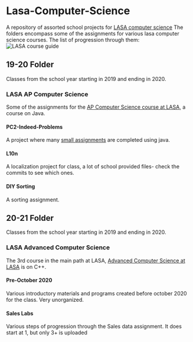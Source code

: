 # Lasa-Computer-Science
A repository of assorted school projects for [LASA computer science](https://lasacs.com) The folders encompass some of the assignments for various lasa computer science courses. The list of progression through them: ![LASA course guide](https://lasacs.com/wp-content/uploads/2020/04/courses.jpg)

## 19-20 Folder
Classes from the school year starting in 2019 and ending in 2020.

### LASA AP Computer Science
Some of the assignments for the [AP Computer Science course at LASA](https://lasacs.com/ap), a course on Java.

#### PC2-Indeed-Problems
A project where many [small assignments](https://docs.google.com/document/d/1oWQp0Va5nD7I57TGFM-gcqhPXOqNPuo__5mhFS-jcjE/edit?usp=sharing) are completed using java.

#### L10n
A localization project for class, a lot of school provided files- check the commits to see which ones.

#### DIY Sorting
A sorting assignment.

## 20-21 Folder
Classes from the school year starting in 2019 and ending in 2020.

### LASA Advanced Computer Science
The 3rd course in the main path at LASA, [Advanced Computer Science at LASA](https://lasacs.com/acp) is on C++.

#### Pre-October 2020
Various introductory materials and programs created before october 2020 for the class. Very unorganized.

#### Sales Labs
Various steps of progression through the Sales data assignment. It does start at 1, but only 3+ is uploaded
